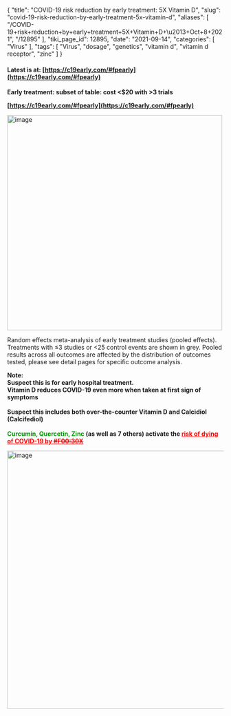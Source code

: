 {
    "title": "COVID-19 risk reduction by early treatment: 5X Vitamin D",
    "slug": "covid-19-risk-reduction-by-early-treatment-5x-vitamin-d",
    "aliases": [
        "/COVID-19+risk+reduction+by+early+treatment+5X+Vitamin+D+\u2013+Oct+8+2021",
        "/12895"
    ],
    "tiki_page_id": 12895,
    "date": "2021-09-14",
    "categories": [
        "Virus"
    ],
    "tags": [
        "Virus",
        "dosage",
        "genetics",
        "vitamin d",
        "vitamin d receptor",
        "zinc"
    ]
}


#### Latest is at: [https://c19early.com/#fpearly](https://c19early.com/#fpearly)

<!-- ~tc~ start ~/tc~ -->

 **Early treatment: subset of table: cost <$20 with >3 trials** 

 **[https://c19early.com/#fpearly](https://c19early.com/#fpearly)** 

<img src="https://d1bk1kqxc0sym.cloudfront.net/attachments/jpeg/et-nov-2022.jpg" alt="image" width="500">

<!-- ~tc~ end ~/tc~ -->

<!-- ~tc~ graphic is at https://VitaminDWiki.com/tiki-index.php?page_id=13785 ~/tc~ -->

Random effects meta-analysis of early treatment studies (pooled effects). Treatments with ≤3 studies or <25 control events are shown in grey. Pooled results across all outcomes are affected by the distribution of outcomes tested, please see detail pages for specific outcome analysis.

 **Note:  
 Suspect this is for early hospital treatment.   
Vitamin D reduces COVID-19 even more when taken at first sign of symptoms  
&nbsp;  
Suspect this includes both over-the-counter Vitamin D and Calcidiol (Calcifediol)  
&nbsp;  
 <span style="color:#090;">Curcumin, Quercetin, Zinc</span> (as well as 7 others) activate the <a href="/posts/vitamin-d-receptor-percent-percent-percentvdr-activation-increases-the-amount-of-aved-in-myanmar" style="color: red; text-decoration: underline;" title="This post/category does not exist yet: Vitamin D Receptor)).%%%VDR activation increases the amount of vitamin D in the blood that gets to the cells%%%The founder has recommended VDR activators and 200,000 IU of vitamin D (nanoemulsion) for the past 12 months. %%%Everytime the symptoms disappeared in 1 day%%%VitaminDWiki in May 2020 devised water containing Vitamin D, Resveratrol, Zinc, etc for both prevention and treatment of COVID-19.%%%A modified version may have reduced the ((Less than 10 dollars of Vitamin D per COVID-19 life saved in Myanmar - Jan 2021">risk of dying of COVID-19 by ~~#F00:30X~~</a>** 

<img src="https://c19vitamind.com/dsummary.png" alt="image" width="600">